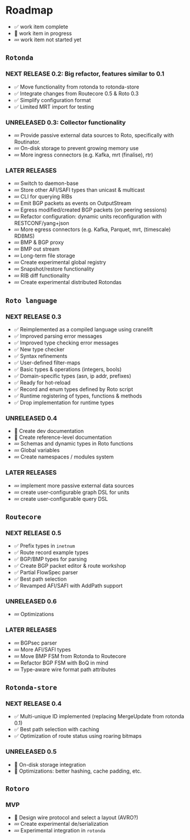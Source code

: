 
Roadmap
=======

- ✅ work item complete
- 🦀 work item in progress
- 💤 work item not started yet


## `Rotonda`

### NEXT RELEASE 0.2: Big refactor, features similar to 0.1

- ✅ Move functionality from rotonda to rotonda-store
- ✅ Integrate changes from Routecore 0.5 & Roto 0.3
- ✅ Simplify configuration format
- ✅ Limited MRT import for testing

### UNRELEASED 0.3: Collector functionality

- 💤 Provide passive external data sources to Roto, specifically with Routinator.
- 💤 On-disk storage to prevent growing memory use
- 💤 More ingress connectors (e.g. Kafka, mrt (finalise), rtr)

### LATER RELEASES

- 💤 Switch to daemon-base
- 💤 Store other AFI/SAFI types than unicast & multicast
- 💤 CLI for querying RIBs
- 💤 Emit BGP packets as events on OutputStream
- 💤 Egress modified/created BGP packets (on peering sessions)
- 💤 Refactor configuration: dynamic units reconfiguration with RESTCONF/yang+json
- 💤 More egress connectors (e.g. Kafka, Parquet, mrt, (timescale) RDBMS)
- 💤 BMP & BGP proxy
- 💤 BMP out stream
- 💤 Long-term file storage
- 💤 Create experimental global registry
- 💤 Snapshot/restore functionality
- 💤 RIB diff functionality
- 💤 Create experimental distributed Rotondas


## `Roto language`

### NEXT RELEASE 0.3

- ✅ Reimplemented as a compiled language using cranelift
- ✅ Improved parsing error messages
- ✅ Improved type checking error messages
- ✅ New type checker
- ✅ Syntax refinements
- ✅ User-defined filter-maps
- ✅ Basic types & operations (integers, bools)
- ✅ Domain-specific types (asn, ip addr, prefixes)
- ✅ Ready for hot-reload
- ✅ Record and enum types defined by Roto script
- ✅ Runtime registering of types, functions & methods
- ✅ Drop implementation for runtime types

### UNRELEASED 0.4

- 🦀 Create dev documentation
- 🦀 Create reference-level documentation 
- 💤 Schemas and dynamic types in Roto functions
- 💤 Global variables
- 💤 Create namespaces / modules system

### LATER RELEASES

- 💤 implement more passive external data sources
- 💤 create user-configurable graph DSL for units
- 💤 create user-configurable query DSL


## `Routecore`

### NEXT RELEASE 0.5

- ✅ Prefix types in `inetnum`
- ✅ Route record example types
- ✅ BGP/BMP types for parsing
- ✅ Create BGP packet editor & route workshop
- ✅ Partial FlowSpec parser
- ✅ Best path selection
- ✅ Revamped AFI/SAFI with AddPath support

### UNRELEASED 0.6

- 💤 Optimizations

### LATER RELEASES

- 💤 BGPsec parser
- 💤 More AFI/SAFI types
- 💤 Move BMP FSM from Rotonda to Routecore
- 💤 Refactor BGP FSM with BoQ in mind
- 💤 Type-aware wire format path attributes


## `Rotonda-store`

### NEXT RELEASE 0.4

- ✅ Multi-unique ID implemented (replacing MergeUpdate from rotonda 0.1)
- ✅ Best path selection with caching
- ✅ Optimization of route status using roaring bitmaps

### UNRELEASED 0.5

- 🦀 On-disk storage integration
- 🦀 Optimizations: better hashing, cache padding, etc.

## `Rotoro`

### MVP

- 🦀 Design wire protocol and select a layout (AVRO?)
- 💤 Create experimental de/serialization
- 💤 Experimental integration in `rotonda`
